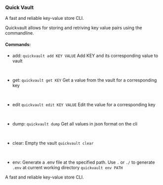 ### Quick Vault
A fast and reliable key-value store CLI.

Quickvault allows for storing and retriving key value pairs using the commandline.

#### Commands:

- add:
`quickvault add KEY VALUE`
Add KEY and its corresponding value to vault
<br/>

- get:
`quickvault get KEY`
Get a value from the vault for a corresponding key
<br/>

- edit
`quickvault edit KEY VALUE`
Edit the value for a corresponding key
<br/>

- dump:
`quickvault dump`
Get all values in json format on the cli
<br/>

- clear:
Empty the vault
`quickvault clear`
<br/>

- env:
Generate a .env file at the specified path.
Use `.` or `./` to generate `.env` at current working directory
`quickvault env PATH`

A fast and reliable key-value store CLI.

